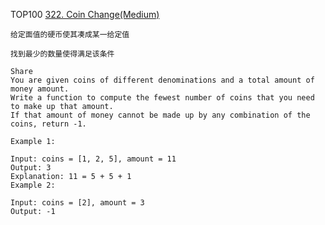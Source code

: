 TOP100
[322. Coin Change(Medium)](https://leetcode.com/problems/coin-change/)

```
给定面值的硬币使其凑成某一给定值

找到最少的数量使得满足该条件

Share
You are given coins of different denominations and a total amount of money amount.
Write a function to compute the fewest number of coins that you need to make up that amount.
If that amount of money cannot be made up by any combination of the coins, return -1.

Example 1:

Input: coins = [1, 2, 5], amount = 11
Output: 3
Explanation: 11 = 5 + 5 + 1
Example 2:

Input: coins = [2], amount = 3
Output: -1
```
